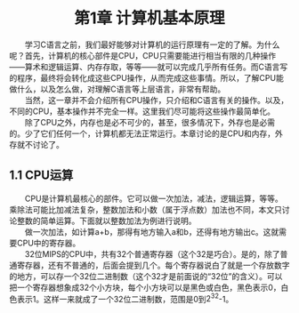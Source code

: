# <center> 第1章 计算机基本原理 </center>
&emsp;&emsp;学习C语言之前，我们最好能够对计算机的运行原理有一定的了解。为什么呢？首先，计算机的核心部件是CPU，CPU只需要能进行相当有限的几种操作——算术和逻辑运算、内存存取，等等——就可以完成几乎所有任务。而C语言写的程序，最终将会转化成这些CPU操作，从而完成这些事情。所以，了解CPU能做什么，以及怎么做，对理解C语言等上层语言，非常有帮助。</br>
&emsp;&emsp;当然，这一章并不会介绍所有CPU操作，只介绍和C语言有关的操作。以及，不同的CPU，基本操作并不完全一样。这里我们尽可能将这些操作最简单化。</br>
&emsp;&emsp;除了CPU之外，内存也是必不可少的，甚至，很多情况下，外存也是必需的。少了它们任何一个，计算机都无法正常运行。本章讨论的是CPU和内存，外存就不讨论了。</br>
## 1.1 CPU运算
&emsp;&emsp;CPU是计算机最核心的部件。它可以做一次加法，减法，逻辑运算，等等。乘除法可能比加减法复杂，整数加法和小数（属于浮点数）加法也不同，本文只讨论整数的简单运算。下面就以整数加法为例进行说明。</br>
&emsp;&emsp;做一次加法，如计算a+b，那得有地方输入a和b，还得有地方输出c。这就需要CPU中的寄存器。</br>
&emsp;&emsp;32位MIPS的CPU中，共有32个普通寄存器（这个32是巧合）。是的，除了普通寄存器，还有不普通的，后面会提到几个。每个寄存器说白了就是一个存放数字的地方，可以存一个32位二进制数（这个32才是前面说的“32位”的含义）。可以把一个寄存器想象成32个小方块，每个小方块可以是黑色或白色，黑色表示0，白色表示1。这样一来就成了一个32位二进制数，范围是0到$2^{32}$-1。